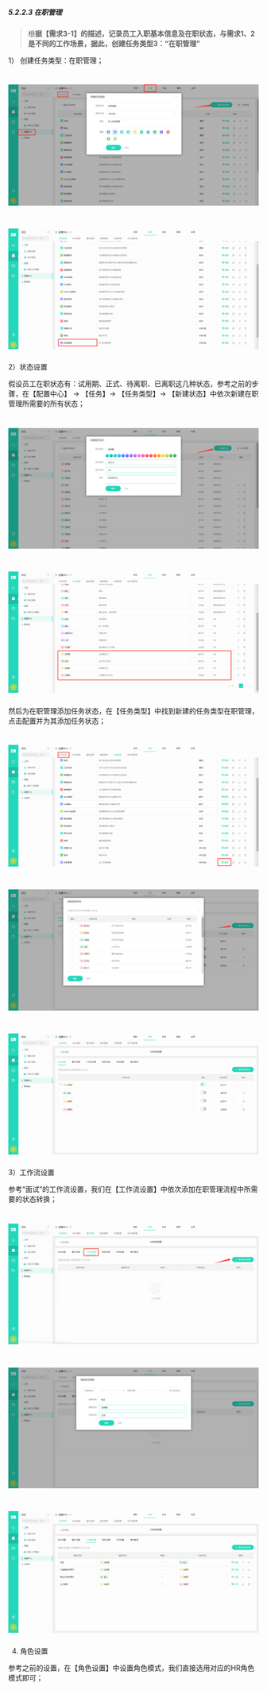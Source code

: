 ##### 5.2.2.3 在职管理

> 根**据【需求3-1】的描述，记录员工入职基本信息及在职状态，与需求1、2是不同的工作场景，据此，创建任务类型3：“在职管理”**

1） 创建任务类型：在职管理；

# ![](/assets/5.2.2.3在职管理-创建任务类型.png)

# ![](/assets/5.2.2.3在职管理-创建任务类型2.png)

2）状态设置

假设员工在职状态有：试用期、正式、待离职、已离职这几种状态，参考之前的步骤，在【配置中心】 → 【任务】→ 【任务类型】→ 【新建状态】中依次新建在职管理所需要的所有状态；

# ![](/assets/5.2.2.3在职管理-新建全局状态试用期.png)

# ![](/assets/5.2.2.3在职管理-新建全局状态.png)

然后为在职管理添加任务状态，在【任务类型】中找到新建的任务类型在职管理，点击配置并为其添加任务状态；

# ![](/assets/5.2.2.3在职管理-添加任务状态0.png)

# ![](/assets/5.2.2.3在职管理-添加任务状态.png)

# ![](/assets/5.2.2.3在职管理-添加任务状态2.png)

3）工作流设置

参考“面试”的工作流设置，我们在【工作流设置】中依次添加在职管理流程中所需要的状态转换；

# ![](/assets/5.2.2.3在职管理-状态流添加状态转换.png)

# ![](/assets/5.2.2.3在职管理-状态流添加状态转换2.png)

# ![](/assets/5.2.2.3在职管理-状态流添加状态转换3.png)

4) 角色设置

参考之前的设置，在【角色设置】中设置角色模式，我们直接选用对应的HR角色模式即可；